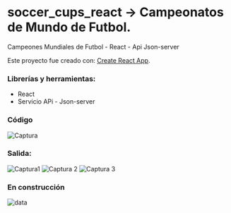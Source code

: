 # soccer_cups_react -> Campeonatos de Mundo de Futbol. 
Campeones Mundiales de Futbol - React - Api Json-server

Este proyecto fue creado con: [Create React App](https://github.com/facebook/create-react-app).

### Librerías y herramientas:

* React
* Servicio APi - Json-server

### Código

![Captura](https://user-images.githubusercontent.com/7141537/69931787-852a1900-1496-11ea-8d89-2132cf58117f.PNG)

### Salida:

![Captura1](https://user-images.githubusercontent.com/7141537/69931788-85c2af80-1496-11ea-899d-acfcb5ddcd6b.PNG)
![Captura 2](https://user-images.githubusercontent.com/7141537/69931785-852a1900-1496-11ea-91b5-16b7bf2f33d9.PNG)
![Captura 3](https://user-images.githubusercontent.com/7141537/69931786-852a1900-1496-11ea-8f94-eed0283f8fe2.PNG)

### En construcción 

![data](https://user-images.githubusercontent.com/7141537/48297627-294fb500-e47b-11e8-9d9c-4b184aefd012.png)

